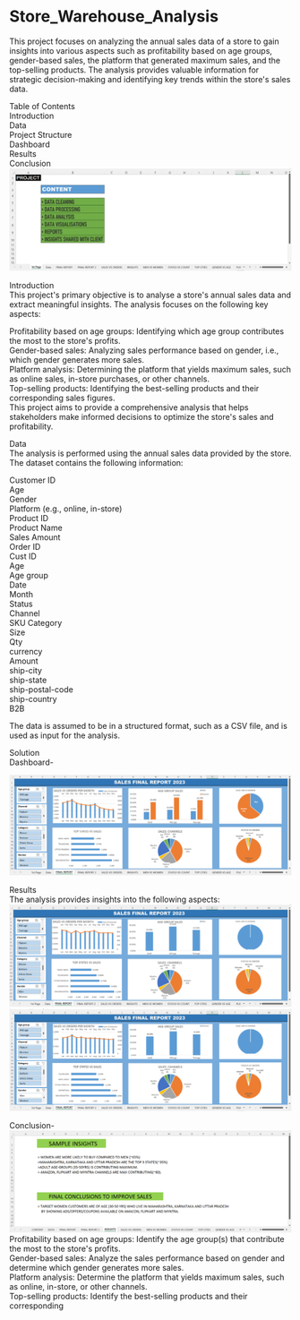 # Store_Warehouse_Analysis  

This project focuses on analyzing the annual sales data of a store to gain insights into various aspects such as profitability based on age groups, gender-based sales, the platform that generated maximum sales, and the top-selling products. The analysis provides valuable information for strategic decision-making and identifying key trends within the store's sales data.  

Table of Contents  
Introduction  
Data  
Project Structure  
Dashboard  
Results  
Conclusion  
![Alt Text](Content.png)  

Introduction  
This project's primary objective is to analyse a store's annual sales data and extract meaningful insights. The analysis focuses on the following key aspects:  

Profitability based on age groups: Identifying which age group contributes the most to the store's profits.  
Gender-based sales: Analyzing sales performance based on gender, i.e., which gender generates more sales.  
Platform analysis: Determining the platform that yields maximum sales, such as online sales, in-store purchases, or other channels.  
Top-selling products: Identifying the best-selling products and their corresponding sales figures.  
This project aims to provide a comprehensive analysis that helps stakeholders make informed decisions to optimize the store's sales and profitability.  

Data  
The analysis is performed using the annual sales data provided by the store. The dataset contains the following information:  

Customer ID  
Age  
Gender  
Platform (e.g., online, in-store)  
Product ID  
Product Name  
Sales Amount  
Order ID	
Cust ID		
Age	  
Age group  	
Date  	
Month  	
Status  	
Channel   	
SKU	Category	  
Size  
Qty	  
currency  	
Amount	  
ship-city	  
ship-state	  
ship-postal-code	  
ship-country	  
B2B  


The data is assumed to be in a structured format, such as a CSV file, and is used as input for the analysis.  

Solution  
Dashboard-  

![Alt Text](FInal_Analysis.png)

Results  
The analysis provides insights into the following aspects:  
![Alt Text](Analysis1.png)
![Alt Text](Analysis2.png)

Conclusion-
![Alt Text](Conclusions.png)  
Profitability based on age groups: Identify the age group(s) that contribute the most to the store's profits.  
Gender-based sales: Analyze the sales performance based on gender and determine which gender generates more sales.  
Platform analysis: Determine the platform that yields maximum sales, such as online, in-store, or other channels.  
Top-selling products: Identify the best-selling products and their corresponding  



